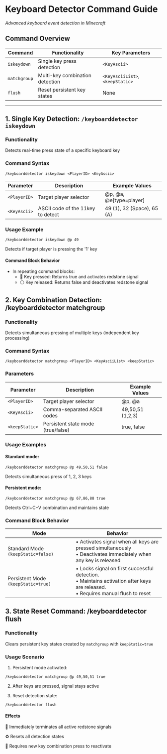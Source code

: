 # Keyboard Detector Command Guide

*Advanced keyboard event detection in Minecraft*

## Command Overview

| Command       | Functionality                     | Key Parameters               |
|---------------|-----------------------------------|------------------------------|
| `iskeydown`   | Single key press detection        | `<KeyAscii>`                 |
| `matchgroup`  | Multi-key combination detection   | `<KeyAsciiList>`, `<keepStatic>` |
| `flush`       | Reset persistent key states       | None                         |

---

## 1. Single Key Detection: `/keyboarddetector iskeydown`

### Functionality
Detects real-time press state of a specific keyboard key

### Command Syntax
````command
/keyboarddetector iskeydown <PlayerID> <KeyAscii>
````

|Parameter |	Description |	Example Values |
|------------|----------------|-----------------|
| `<PlayerID>` |	Target player selector |	@p, @a, @e[type=player]|
| `<KeyAscii>` |	ASCII code of the 11key to detect |	49 (1), 32 (Space), 65 (A)|  
### Usage Example

````command
/keyboarddetector iskeydown @p 49
````  
Detects if target player is pressing the '1' key
#### Command Block Behavior
- In repeating command blocks:  
  - 🔴 Key pressed: Returns true and activates redstone signal  
  - ⚪ Key released: Returns false and deactivates redstone signal  
## 2. Key Combination Detection: /keyboarddetector matchgroup
### Functionality  

Detects simultaneous pressing of multiple keys (independent key processing)

### Command Syntax  
````command
/keyboarddetector matchgroup <PlayerID> <KeyAsciiList> <keepStatic>
````
### Parameters  

|Parameter |	Description |	Example Values |
|------------|----------------|-----------------|
| `<PlayerID>` |	Target player selector |	@p, @a|
| `<KeyAscii>` |	Comma-separated ASCII codes |	49,50,51 (1,2,3)|  
| `<keepStatic>` |	Persistent state mode (true/false) |	true, false|  


### Usage Examples
#### Standard mode:

```command
/keyboarddetector matchgroup @p 49,50,51 false
````
Detects simultaneous press of 1, 2, 3 keys

#### Persistent mode:

````command
/keyboarddetector matchgroup @p 67,86,88 true
````
Detects Ctrl+C+V combination and maintains state

### Command Block Behavior
|Mode |	Behavior |
|------------|--------------------------|
| Standard Mode `(keepStatic=false)` | • Activates signal when all keys are pressed simultaneously <br>• Deactivates immediately when any key is released |
| Persistent Mode `(keepStatic=true)` |	• Locks signal on first successful detection.<br>• Maintains activation after keys are released.<br>• Requires manual flush to reset | 

## 3. State Reset Command: /keyboarddetector flush
### Functionality
Clears persistent key states created by `matchgroup` with `keepStatic=true`

### Usage Scenario
1.  Persistent mode activated:  

````command
/keyboarddetector matchgroup @p 49,50,51 true
````  
2.  After keys are pressed, signal stays active  

3.  Reset detection state:  

````command
/keyboarddetector flush
````

#### Effects
🔻 Immediately terminates all active redstone signals  

♻️ Resets all detection states  

🚦 Requires new key combination press to reactivate  
